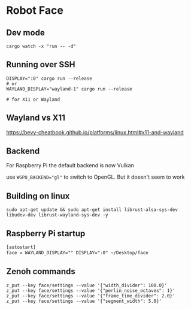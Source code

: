 # Robot Face

## Dev mode

`cargo watch -x "run -- -d"`  

## Running over SSH

```shell
DISPLAY=":0" cargo run --release
# or 
WAYLAND_DISPLAY="wayland-1" cargo run --release

# for X11 or Wayland
```

## Wayland vs X11

<https://bevy-cheatbook.github.io/platforms/linux.html#x11-and-wayland>

## Backend

For Raspberry Pi the default backend is now Vulkan

use `WGPU_BACKEND="gl"` to switch to OpenGL. But it doesn't seem to work

## Building on linux

```shell
sudo apt-get update && sudo apt-get install librust-alsa-sys-dev libudev-dev librust-wayland-sys-dev -y
```

## Raspberry Pi startup

```txt
[autostart]
face = WAYLAND_DISPLAY="" DISPLAY=":0" ~/Desktop/face
```

## Zenoh commands

```shell
z_put --key face/settings --value '{"width_divider": 100.0}'
z_put --key face/settings --value '{"perlin_noise_octaves": 1}'
z_put --key face/settings --value '{"frame_time_divider": 2.0}'
z_put --key face/settings --value '{"segment_width": 5.0}'
```
